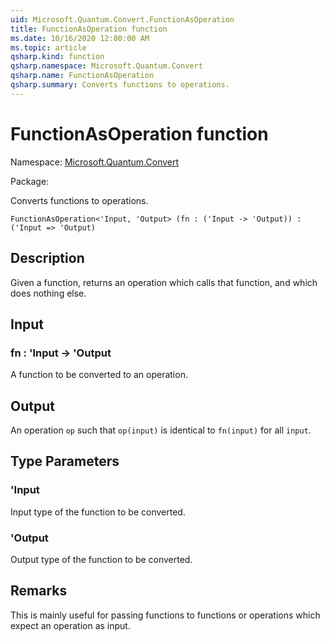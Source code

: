 ```yaml
---
uid: Microsoft.Quantum.Convert.FunctionAsOperation
title: FunctionAsOperation function
ms.date: 10/16/2020 12:00:00 AM
ms.topic: article
qsharp.kind: function
qsharp.namespace: Microsoft.Quantum.Convert
qsharp.name: FunctionAsOperation
qsharp.summary: Converts functions to operations.
---
```


# FunctionAsOperation function

Namespace: [Microsoft.Quantum.Convert](xref:Microsoft.Quantum.Convert)

Package: [](https://nuget.org/packages/)


Converts functions to operations.

```Q#
FunctionAsOperation<'Input, 'Output> (fn : ('Input -> 'Output)) : ('Input => 'Output)
```


## Description

Given a function, returns an operation which calls that function,and which does nothing else.

## Input

### fn : 'Input -> 'Output

A function to be converted to an operation.



## Output

An operation `op` such that `op(input)` is identical to `fn(input)`for all `input`.

## Type Parameters

### 'Input

Input type of the function to be converted.


### 'Output

Output type of the function to be converted.



## Remarks

This is mainly useful for passing functions to functions or operationswhich expect an operation as input.